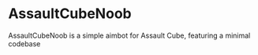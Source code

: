 # AssaultCubeNoob
AssaultCubeNoob is a simple aimbot for Assault Cube, featuring a minimal codebase
